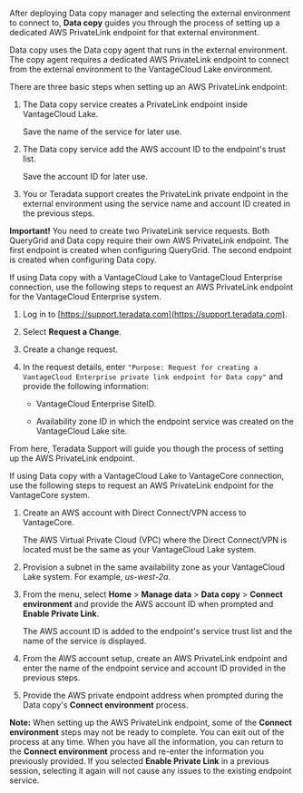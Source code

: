 After deploying Data copy manager and selecting the external environment to connect to, **Data copy** guides you through the process of setting up a dedicated AWS PrivateLink endpoint for that external environment.

Data copy uses the Data copy agent that runs in the external environment. The copy agent requires a dedicated AWS PrivateLink endpoint to connect from the external environment to the VantageCloud Lake environment.

There are three basic steps when setting up an AWS PrivateLink endpoint:

1.  The Data copy service creates a PrivateLink endpoint inside VantageCloud Lake.

    Save the name of the service for later use.


1.  The Data copy service add the AWS account ID to the endpoint's trust list.

    Save the account ID for later use.


1.  You or Teradata support creates the PrivateLink private endpoint in the external environment using the service name and account ID created in the previous steps.


**Important!** You need to create two PrivateLink service requests. Both QueryGrid and Data copy require their own AWS PrivateLink endpoint. The first endpoint is created when configuring QueryGrid. The second endpoint is created when configuring Data copy.

If using Data copy with a VantageCloud Lake to VantageCloud Enterprise connection, use the following steps to request an AWS PrivateLink endpoint for the VantageCloud Enterprise system.

1.  Log in to [https://support.teradata.com](https://support.teradata.com).


1.  Select **Request a Change**.


1.  Create a change request.


1.  In the request details, enter 
    `
    "Purpose: Request for creating a VantageCloud Enterprise private link endpoint for Data copy"
    `
   and provide the following information:

    -   VantageCloud Enterprise SiteID.


    -   Availability zone ID in which the endpoint service was created on the VantageCloud Lake site.


From here, Teradata Support will guide you though the process of setting up the AWS PrivateLink endpoint.

If using Data copy with a VantageCloud Lake to VantageCore connection, use the following steps to request an AWS PrivateLink endpoint for the VantageCore system.

1.  Create an AWS account with Direct Connect/VPN access to VantageCore.

    The AWS Virtual Private Cloud (VPC) where the Direct Connect/VPN is located must be the same as your VantageCloud Lake system.


1.  Provision a subnet in the same availability zone as your VantageCloud Lake system. For example, *us-west-2a*.


1.  From the menu, select **Home** > **Manage data** > **Data copy** > **Connect environment** and provide the AWS account ID when prompted and **Enable Private Link**.

    The AWS account ID is added to the endpoint's service trust list and the name of the service is displayed.


1.  From the AWS account setup, create an AWS PrivateLink endpoint and enter the name of the endpoint service and account ID provided in the previous steps.


1.  Provide the AWS private endpoint address when prompted during the Data copy's **Connect environment** process.


**Note:** When setting up the AWS PrivateLink endpoint, some of the **Connect environment** steps may not be ready to complete. You can exit out of the process at any time. When you have all the information, you can return to the **Connect environment** process and re-enter the information you previously provided. If you selected **Enable Private Link** in a previous session, selecting it again will not cause any issues to the existing endpoint service.

